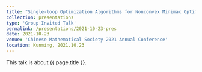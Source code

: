 ```yaml
---
title: "Single-loop Optimization Algorithms for Nonconvex Minimax Optimization Problems"
collection: presentations
type: 'Group Invited Talk'
permalink: /presentations/2021-10-23-pres
date: 2021-10-23
venue: 'Chinese Mathematical Society 2021 Annual Conference'
location: Kunming, 2021.10.23
---
```


This talk is about {{ page.title }}.
